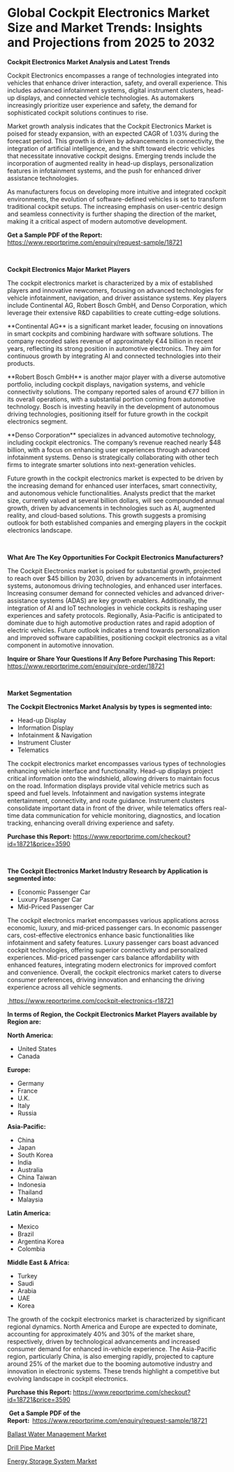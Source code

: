 <p><h1>Global Cockpit Electronics Market Size and Market Trends: Insights and Projections from 2025 to 2032</h1></p><p><strong>Cockpit Electronics Market Analysis and Latest Trends</strong></p>
<p><p>Cockpit Electronics encompasses a range of technologies integrated into vehicles that enhance driver interaction, safety, and overall experience. This includes advanced infotainment systems, digital instrument clusters, head-up displays, and connected vehicle technologies. As automakers increasingly prioritize user experience and safety, the demand for sophisticated cockpit solutions continues to rise.</p><p>Market growth analysis indicates that the Cockpit Electronics Market is poised for steady expansion, with an expected CAGR of 1.03% during the forecast period. This growth is driven by advancements in connectivity, the integration of artificial intelligence, and the shift toward electric vehicles that necessitate innovative cockpit designs. Emerging trends include the incorporation of augmented reality in head-up displays, personalization features in infotainment systems, and the push for enhanced driver assistance technologies.</p><p>As manufacturers focus on developing more intuitive and integrated cockpit environments, the evolution of software-defined vehicles is set to transform traditional cockpit setups. The increasing emphasis on user-centric design and seamless connectivity is further shaping the direction of the market, making it a critical aspect of modern automotive development.</p></p>
<p><strong>Get a Sample PDF of the Report:&nbsp;</strong> <a href="https://www.reportprime.com/enquiry/request-sample/18721?utm_campaign=2198&utm_medium=2&utm_source=Github&utm_content=ia&utm_term=19032025&utm_id=cockpit-electronics">https://www.reportprime.com/enquiry/request-sample/18721</a></p>
<p>&nbsp;</p>
<p><strong>Cockpit Electronics Major Market Players</strong></p>
<p><p>The cockpit electronics market is characterized by a mix of established players and innovative newcomers, focusing on advanced technologies for vehicle infotainment, navigation, and driver assistance systems. Key players include Continental AG, Robert Bosch GmbH, and Denso Corporation, which leverage their extensive R&D capabilities to create cutting-edge solutions.</p><p>**Continental AG** is a significant market leader, focusing on innovations in smart cockpits and combining hardware with software solutions. The company recorded sales revenue of approximately €44 billion in recent years, reflecting its strong position in automotive electronics. They aim for continuous growth by integrating AI and connected technologies into their products.</p><p>**Robert Bosch GmbH** is another major player with a diverse automotive portfolio, including cockpit displays, navigation systems, and vehicle connectivity solutions. The company reported sales of around €77 billion in its overall operations, with a substantial portion coming from automotive technology. Bosch is investing heavily in the development of autonomous driving technologies, positioning itself for future growth in the cockpit electronics segment.</p><p>**Denso Corporation** specializes in advanced automotive technology, including cockpit electronics. The company’s revenue reached nearly $48 billion, with a focus on enhancing user experiences through advanced infotainment systems. Denso is strategically collaborating with other tech firms to integrate smarter solutions into next-generation vehicles.</p><p>Future growth in the cockpit electronics market is expected to be driven by the increasing demand for enhanced user interfaces, smart connectivity, and autonomous vehicle functionalities. Analysts predict that the market size, currently valued at several billion dollars, will see compounded annual growth, driven by advancements in technologies such as AI, augmented reality, and cloud-based solutions. This growth suggests a promising outlook for both established companies and emerging players in the cockpit electronics landscape.</p></p>
<p>&nbsp;</p>
<p><strong>What Are The Key Opportunities For Cockpit Electronics Manufacturers?</strong></p>
<p><p>The Cockpit Electronics market is poised for substantial growth, projected to reach over $45 billion by 2030, driven by advancements in infotainment systems, autonomous driving technologies, and enhanced user interfaces. Increasing consumer demand for connected vehicles and advanced driver-assistance systems (ADAS) are key growth enablers. Additionally, the integration of AI and IoT technologies in vehicle cockpits is reshaping user experiences and safety protocols. Regionally, Asia-Pacific is anticipated to dominate due to high automotive production rates and rapid adoption of electric vehicles. Future outlook indicates a trend towards personalization and improved software capabilities, positioning cockpit electronics as a vital component in automotive innovation.</p></p>
<p><strong>Inquire or Share Your Questions If Any Before Purchasing This Report:</strong> <a href="https://www.reportprime.com/enquiry/pre-order/18721?utm_campaign=2198&utm_medium=2&utm_source=Github&utm_content=ia&utm_term=19032025&utm_id=cockpit-electronics">https://www.reportprime.com/enquiry/pre-order/18721</a></p>
<p>&nbsp;</p>
<p><strong>Market Segmentation</strong></p>
<p><strong>The Cockpit Electronics Market Analysis by types is segmented into:</strong></p>
<p><ul><li>Head-up Display</li><li>Information Display</li><li>Infotainment & Navigation</li><li>Instrument Cluster</li><li>Telematics</li></ul></p>
<p><p>The cockpit electronics market encompasses various types of technologies enhancing vehicle interface and functionality. Head-up displays project critical information onto the windshield, allowing drivers to maintain focus on the road. Information displays provide vital vehicle metrics such as speed and fuel levels. Infotainment and navigation systems integrate entertainment, connectivity, and route guidance. Instrument clusters consolidate important data in front of the driver, while telematics offers real-time data communication for vehicle monitoring, diagnostics, and location tracking, enhancing overall driving experience and safety.</p></p>
<p><strong>Purchase this Report:&nbsp;</strong><a href="https://www.reportprime.com/checkout?id=18721&price=3590&utm_campaign=2198&utm_medium=2&utm_source=Github&utm_content=ia&utm_term=19032025&utm_id=cockpit-electronics">https://www.reportprime.com/checkout?id=18721&price=3590</a></p>
<p>&nbsp;</p>
<p><strong>The Cockpit Electronics Market Industry Research by Application is segmented into:</strong></p>
<p><ul><li>Economic Passenger Car</li><li>Luxury Passenger Car</li><li>Mid-Priced Passenger Car</li></ul></p>
<p><p>The cockpit electronics market encompasses various applications across economic, luxury, and mid-priced passenger cars. In economic passenger cars, cost-effective electronics enhance basic functionalities like infotainment and safety features. Luxury passenger cars boast advanced cockpit technologies, offering superior connectivity and personalized experiences. Mid-priced passenger cars balance affordability with enhanced features, integrating modern electronics for improved comfort and convenience. Overall, the cockpit electronics market caters to diverse consumer preferences, driving innovation and enhancing the driving experience across all vehicle segments.</p></p>
<p><a href="https://www.reportprime.com/cockpit-electronics-r18721?utm_campaign=2198&utm_medium=2&utm_source=Github&utm_content=ia&utm_term=19032025&utm_id=cockpit-electronics">&nbsp;https://www.reportprime.com/cockpit-electronics-r18721</a></p>
<p><strong>In terms of Region, the Cockpit Electronics Market Players available by Region are:</strong></p>
<p>
    <p> <strong> North America: </strong>
        <ul>
            <li>United States</li>
            <li>Canada</li>
        </ul>
        </p> 
    <p> <strong> Europe: </strong>
        <ul>
            <li>Germany</li>
            <li>France</li>
            <li>U.K.</li>
            <li>Italy</li>
            <li>Russia</li>
        </ul>
        </p> 
    <p> <strong> Asia-Pacific: </strong>
        <ul>
            <li>China</li>
            <li>Japan</li>
            <li>South Korea</li>
            <li>India</li>
            <li>Australia</li>
            <li>China Taiwan</li>
            <li>Indonesia</li>
            <li>Thailand</li>
            <li>Malaysia</li>
        </ul>
        </p> 
    <p> <strong> Latin America: </strong>
        <ul>
            <li>Mexico</li>
            <li>Brazil</li>
            <li>Argentina Korea</li>
            <li>Colombia</li>
        </ul>
        </p> 
    <p> <strong> Middle East & Africa: </strong>
        <ul>
            <li>Turkey</li>
            <li>Saudi</li>
            <li>Arabia</li>
            <li>UAE</li>
            <li>Korea</li>
        </ul>
    </p>
    </p>
<p><p>The growth of the cockpit electronics market is characterized by significant regional dynamics. North America and Europe are expected to dominate, accounting for approximately 40% and 30% of the market share, respectively, driven by technological advancements and increased consumer demand for enhanced in-vehicle experience. The Asia-Pacific region, particularly China, is also emerging rapidly, projected to capture around 25% of the market due to the booming automotive industry and innovation in electronic systems. These trends highlight a competitive but evolving landscape in cockpit electronics.</p></p>
<p><strong>Purchase this Report: </strong><a href="https://www.reportprime.com/checkout?id=18721&price=3590&utm_campaign=2198&utm_medium=2&utm_source=Github&utm_content=ia&utm_term=19032025&utm_id=cockpit-electronics">https://www.reportprime.com/checkout?id=18721&price=3590</a></p>
<p>&nbsp;<strong>Get a Sample PDF of the Report:&nbsp;&nbsp;</strong><a href="https://www.reportprime.com/enquiry/request-sample/18721?utm_campaign=2198&utm_medium=2&utm_source=Github&utm_content=ia&utm_term=19032025&utm_id=cockpit-electronics">https://www.reportprime.com/enquiry/request-sample/18721</a></p>
<p><strong></strong></p>
<p><p><a href="https://github.com/ximensbisade/Market-Research-Report-List-1/blob/main/ballast-water-management-market.md?utm_campaign=2198&utm_medium=2&utm_source=Github&utm_content=ia&utm_term=19032025&utm_id=cockpit-electronics">Ballast Water Management Market</a></p><p><a href="https://github.com/oeungcolesh0/Market-Research-Report-List-1/blob/main/drill-pipe-market.md?utm_campaign=2198&utm_medium=2&utm_source=Github&utm_content=ia&utm_term=19032025&utm_id=cockpit-electronics">Drill Pipe Market</a></p><p><a href="https://github.com/neiridionna/Market-Research-Report-List-1/blob/main/energy-storage-system-market.md?utm_campaign=2198&utm_medium=2&utm_source=Github&utm_content=ia&utm_term=19032025&utm_id=cockpit-electronics">Energy Storage System Market</a></p></p>